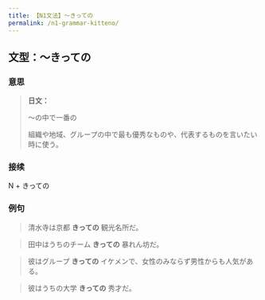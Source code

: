 ```yaml
---
title: 【N1文法】〜きっての
permalink: /n1-grammar-kitteno/
---
```


## 文型：〜きっての

### 意思

> **日文：**
> 
> 〜の中で一番の
> 
> 組織や地域、グループの中で最も優秀なものや、代表するものを言いたい時に使う。


### 接续

N + きっての

### 例句

> 清水寺は京都 **きっての** 観光名所だ。

> 田中はうちのチーム **きっての** 暴れん坊だ。

> 彼はグループ **きっての** イケメンで、女性のみならず男性からも人気がある。

> 彼はうちの大学 **きっての** 秀才だ。

